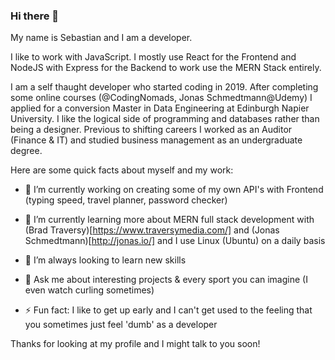 ### Hi there 👋


My name is Sebastian and I am a developer. 

I like to work with JavaScript. I mostly use React for the Frontend
and NodeJS with Express for the Backend to work use the MERN Stack entirely.

I am a self thaught developer who started coding in 2019. After completing some online courses (@CodingNomads, Jonas Schmedtmann@Udemy) I applied for a conversion Master in Data Engineering at Edinburgh Napier University. I like the logical side of programming and databases rather than being a designer. Previous to shifting careers I worked as an Auditor (Finance & IT) and studied business management as an undergraduate degree.

Here are some quick facts about myself and my work:

- 🔭 I’m currently working on creating some of my own API's with Frontend (typing speed, travel planner, password checker)
- 🌱 I’m currently learning more about MERN full stack development with (Brad Traversy)[https://www.traversymedia.com/] and (Jonas Schmedtmann)[http://jonas.io/] and I use Linux (Ubuntu) on a daily basis
- 🤔 I’m always looking to learn new skills 

- 💬 Ask me about interesting projects & every sport you can imagine (I even watch curling sometimes)

- ⚡ Fun fact: I like to get up early and I can't get used to the feeling that you sometimes just feel 'dumb' as a developer


Thanks for looking at my profile and I might talk to you soon!

